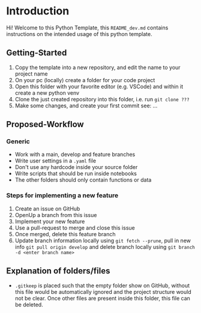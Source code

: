 # Introduction

Hi! Welcome to this Python Template, this `README_dev.md` contains instructions on the intended usage of this python template.

## Getting-Started
1. Copy the template into a new repository, and edit the name to your project name
2. On your pc (locally) create a folder for your code project
3. Open this folder with your favorite editor (e.g. VSCode) and within it create a new python venv
4. Clone the just created repository into this folder, i.e. run `git clone ???`
5. Make some changes, and create your first commit see: ...

## Proposed-Workflow

### Generic
- Work with a main, develop and feature branches
- Write user settings in a `.yaml` file
- Don't use any hardcode inside your source folder
- Write scripts that should be run inside notebooks
- The other folders should only contain functions or data


### Steps for implementing a new feature
1. Create an issue on GitHub
2. OpenUp a branch from this issue
3. Implement your new feature
4. Use a pull-request to merge and close this issue
5. Once merged, delete this feature branch
6. Update branch information locally using `git fetch --prune`, pull in new info `git pull origin develop` and delete branch locally using `git branch -d <enter branch name>`


## Explanation of folders/files

- `.gitkeep` is placed such that the empty folder show on GitHub, without this file would be automatically ignored and the project structure would not be clear. Once other files are present inside this folder, this file can be deleted.
